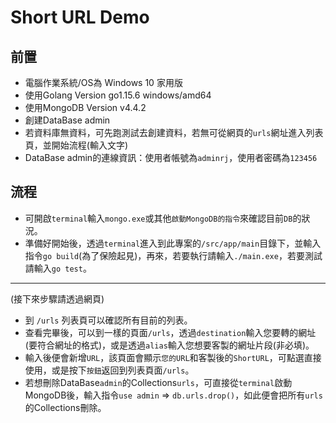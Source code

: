 # Short URL Demo

## 前置

* 電腦作業系統/OS為 Windows 10 家用版
* 使用Golang Version go1.15.6 windows/amd64
* 使用MongoDB Version v4.4.2
* 創建DataBase admin
* 若資料庫無資料，可先跑測試去創建資料，若無可從網頁的`urls`網址進入列表頁，並開始流程(輸入文字)
* DataBase admin的連線資訊：使用者帳號為`adminrj`，使用者密碼為`123456`

## 流程

* 可開啟`terminal`輸入`mongo.exe`或其他`啟動MongoDB的指令`來確認目前`DB`的狀況。
* 準備好開始後，透過`terminal`進入到此專案的`/src/app/main`目錄下，並輸入指令`go build`(為了保險起見)，再來，若要執行請輸入`./main.exe`，若要測試請輸入`go test`。

-----

(接下來步驟請透過網頁)
* 到 `/urls` 列表頁可以確認所有目前的列表。
* 查看完畢後，可以到一樣的頁面`/urls`，透過`destination`輸入您要轉的網址(要符合網址的格式)，或是透過`alias`輸入您想要客製的網址片段(非必填)。
* 輸入後便會新增`URL`，該頁面會顯示`您的URL`和客製後的`ShortURL`，可點選直接使用，或是按下`按鈕`返回到列表頁面`/urls`。 
* 若想刪除DataBase`admin`的Collections`urls`，可直接從`terminal`啟動MongoDB後，輸入指令`use admin` => `db.urls.drop()`，如此便會把所有`urls`的Collections刪除。